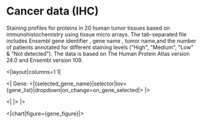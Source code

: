 


# Cancer data (IHC)

Staining profiles for proteins in 20 human tumor tissues based on immunohistochemistry using tissue micro arrays. The tab-separated file includes Ensembl gene identifier , gene name , tumor name,and the number of patients annotated for different staining levels ("High", "Medium", "Low" & "Not detected"). The data is based on The Human Protein Atlas version 24.0 and Ensembl version 109.


<|layout|columns=1 1|

<|
Gene: <|{selected_gene_name}|selector|lov={gene_list}|dropdown|on_change=on_gene_selected|>
|>

<|
|>
|>


<|chart|figure={gene_figure}|>


